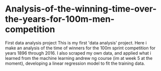 # Analysis-of-the-winning-time-over-the-years-for-100m-men-competition
First data analysis project
This is my first 'data analysis' project. Here i make an analysis of the time of winners for the 100m sprint competition for years 1896 through 2016.
I also scraped my own data, and applied what i learned from the machine learning andrew ng course (im at week 5 at the moment), developing a linear regression model to fit the training data.
